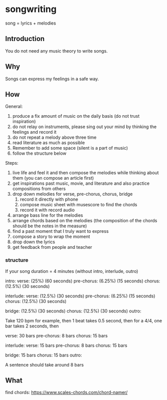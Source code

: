 # songwriting

song = lyrics + melodies

## Introduction

You do not need any music theory to write songs.

## Why

Songs can express my feelings in a safe way.

## How

General:

1. produce a fix amount of music on the daily basis (do not trust inspiration)
2. do not relay on instruments, please sing out your mind by thinking the feelings and record it
3. do not repeat a melody above three time
4. read literature as much as possible
5. Remember to add some space (silent is a part of music)
6. follow the structure below

Steps:

1. live life and feel it and then compose the melodies while thinking about them (you can compose an article first)
2. get inspirations past music, movie, and literature and also practice compositions from others
3. drop down melodies for verse, pre-chorus, chorus, bridge
   1. record it directly with phone
   2. compose music sheet with musescore to find the chords
   3. record it with record audio
4. arrange bass line for the melodies
5. arrange chords based on the melodies (the composition of the chords should be the notes in the measure)
6. find a past moment that I truly want to express
7. compose a story to wrap the moment
8. drop down the lyrics
9. get feedback from people and teacher

### structure

If your song duration = 4 minutes (without intro, interlude, outro)

intro:
verse: (25%) (60 seconds)
pre-chorus: (6.25%) (15 seconds)
chorus: (12.5%) (30 seconds)

interlude:
verse: (12.5%) (30 seconds)
pre-chorus: (6.25%) (15 seconds)
chorus: (12.5%) (30 seconds)

bridge: (12.5%) (30 seconds)
chorus: (12.5%) (30 seconds)
outro:

Take 120 bpm for example, then 1 beat takes 0.5 second, then for a 4/4, one bar takes 2 seconds, then

verse: 30 bars
pre-chorus: 8 bars
chorus: 15 bars

interlude:
verse: 15 bars
pre-chorus: 8 bars
chorus: 15 bars

bridge: 15 bars
chorus: 15 bars
outro:

A sentence should take around 8 bars

## What

find chords: https://www.scales-chords.com/chord-namer/

